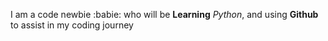 I am a code newbie :babie: who will be **Learning** *Python*, and using **Github** to assist in my coding journey
